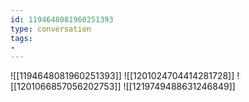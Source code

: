 ```yaml
---
id: 1194648081960251393
type: conversation
tags:
- 
---
```

![[1194648081960251393]]
![[1201024704414281728]]
![[1201066857056202753]]
![[1219749488631246849]]

